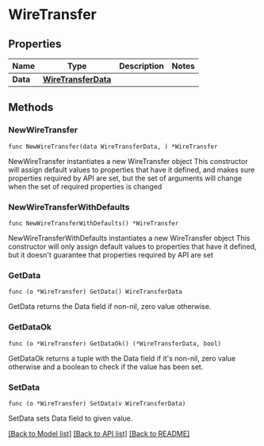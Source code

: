 # WireTransfer

## Properties

Name | Type | Description | Notes
------------ | ------------- | ------------- | -------------
**Data** | [**WireTransferData**](WireTransferData.md) |  | 

## Methods

### NewWireTransfer

`func NewWireTransfer(data WireTransferData, ) *WireTransfer`

NewWireTransfer instantiates a new WireTransfer object
This constructor will assign default values to properties that have it defined,
and makes sure properties required by API are set, but the set of arguments
will change when the set of required properties is changed

### NewWireTransferWithDefaults

`func NewWireTransferWithDefaults() *WireTransfer`

NewWireTransferWithDefaults instantiates a new WireTransfer object
This constructor will only assign default values to properties that have it defined,
but it doesn't guarantee that properties required by API are set

### GetData

`func (o *WireTransfer) GetData() WireTransferData`

GetData returns the Data field if non-nil, zero value otherwise.

### GetDataOk

`func (o *WireTransfer) GetDataOk() (*WireTransferData, bool)`

GetDataOk returns a tuple with the Data field if it's non-nil, zero value otherwise
and a boolean to check if the value has been set.

### SetData

`func (o *WireTransfer) SetData(v WireTransferData)`

SetData sets Data field to given value.



[[Back to Model list]](../README.md#documentation-for-models) [[Back to API list]](../README.md#documentation-for-api-endpoints) [[Back to README]](../README.md)


